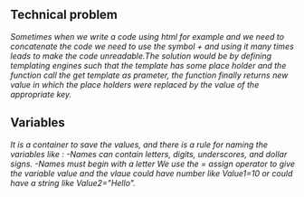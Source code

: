 ## Technical problem 

*Sometimes when we write a code using html for example and we need to concatenate the code we need to use the symbol + and using it many times leads 
to make the code unreadable.The solution would be by defining templating engines such that the template has some place holder and the function call the
get template as prameter, the function finally returns new value in which the place holders were replaced  by the value of the appropriate key.*


## Variables

 *It is a container to save the values, and there is  a rule for naming the variables like :
-Names can contain letters, digits, underscores, and dollar signs.
-Names must begin with a letter
We use the = assign operator to give the variable value and the vlaue could have number like Value1=10 or could have a string like Value2="Hello".*
